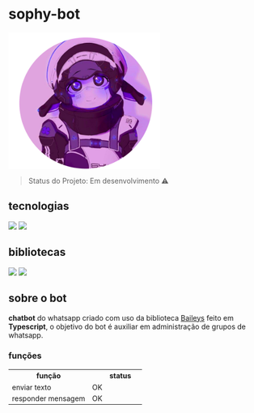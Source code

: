 ﻿# sophy-bot

<div style="display: flex; justfy-content: center; align-itens: center;">
<img style="width: 300px;" src="./image.png">
</div>

> Status do Projeto: Em desenvolvimento :warning:

## tecnologias
<div>
<img src="https://img.shields.io/badge/Node.js-43853D?style=for-the-badge&logo=node.js&logoColor=white">
<img src="https://img.shields.io/badge/TypeScript-007ACC?style=for-the-badge&logo=typescript&logoColor=white">


</div>

## bibliotecas
<div>
<img src="https://img.shields.io/static/v1?label=npm&message=baileys&color=orange">
<img src="https://img.shields.io/static/v1?label=npm&message=axios&color=orange">
</div>


## sobre o bot

<b>chatbot</b> do whatsapp criado com uso da biblioteca <a href="">Baileys</a> feito em <b>Typescript</b>,
o objetivo do bot é auxiliar em administração de grupos de whatsapp.
</p>

### funções 
<table>
<tr>
<th>
função
<th>
<th>
status
<th>
</tr>
<tr>
<td>
enviar texto
</td>
<td>
OK
</td>
</tr>
<tr>
<td>
responder mensagem
</td>
<td>
OK
</td>
</tr>
</table>